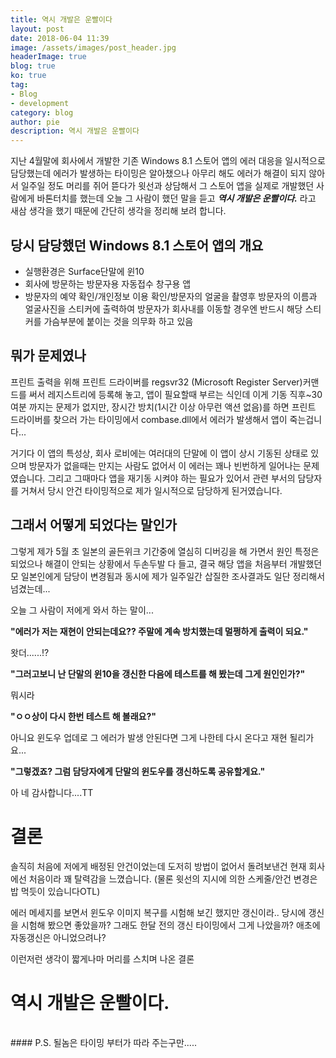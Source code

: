 ```yaml
---
title: 역시 개발은 운빨이다
layout: post
date: 2018-06-04 11:39
image: /assets/images/post_header.jpg
headerImage: true
blog: true
ko: true
tag:
- Blog
- development
category: blog
author: pie
description: 역시 개발은 운빨이다
---
```


지난 4월말에 회사에서 개발한 기존 Windows 8.1 스토어 앱의 에러 대응을 일시적으로 담당했는데 에러가 발생하는 타이밍은 알아챘으나
아무리 해도 에러가 해결이 되지 않아서 일주일 정도 머리를 쥐어 뜯다가 윗선과 상담해서 그 스토어 앱을 실제로 개발했던 사람에게 
바톤터치를 했는데 오늘 그 사람이 했던 말을 듣고 ***역시 개발은 운빨이다.*** 라고 새삼 생각을 했기 때문에 간단히 생각을 정리해 보려 합니다.

## 당시 담당했던 Windows 8.1 스토어 앱의 개요
- 실행환경은 Surface단말에 윈10
- 회사에 방문하는 방문자용 자동접수 창구용 앱
- 방문자의 예약 확인/개인정보 이용 확인/방문자의 얼굴을 촬영후 방문자의 이름과 얼굴사진을 
스티커에 출력하여 방문자가 회사내를 이동할 경우엔 반드시 해당 스티커를 가슴부분에 붙이는 것을 의무화 하고 있음

## 뭐가 문제였나

프린트 출력을 위해 프린트 드라이버를 regsvr32 (Microsoft Register Server)커맨드를 써서 레지스트리에 등록해 놓고, 앱이 필요할때 부르는 식인데
이게 기동 직후~30여분 까지는 문제가 없지만, 장시간 방치(1시간 이상 아무런 액션 없음)를 하면 프린트 드라이버를 찾으러 가는 타이밍에서
combase.dll에서 에러가 발생해서 앱이 죽는겁니다... 

거기다 이 앱의 특성상, 회사 로비에는 여러대의 단말에 이 앱이 상시 기동된 상태로 있으며 방문자가 없을때는 만지는 사람도 없어서 이 에러는 꽤나 빈번하게 일어나는 문제였습니다. 
그리고 그때마다 앱을 재기동 시켜야 하는 필요가 있어서 관련 부서의 담당자를 거쳐서 당시 안건 타이밍적으로 제가 일시적으로 담당하게 된거였습니다.

## 그래서 어떻게 되었다는 말인가

그렇게 제가 5월 초 일본의 골든위크 기간중에 열심히 디버깅을 해 가면서 원인 특정은 되었으나 해결이 안되는 상황에서 두손두발 다 들고,
결국 해당 앱을 처음부터 개발했던 모 일본인에게 담당이 변경됨과 동시에 제가 일주일간 삽질한 조사결과도 일단 정리해서 넘겼는데...


오늘 그 사람이 저에게 와서 하는 말이...

**"에러가 저는 재현이 안되는데요?? 주말에 계속 방치했는데 멀쩡하게 출력이 되요."**

왓더......!?

**"그러고보니 난 단말의 윈10을 갱신한 다음에 테스트를 해 봤는데 그게 원인인가?"**

뭐시라

**"ㅇㅇ상이 다시 한번 테스트 해 볼래요?"**

아니요 윈도우 업데로 그 에러가 발생 안된다면 그게 나한테 다시 온다고 재현 될리가요...

**"그렇겠죠? 그럼 담당자에게 단말의 윈도우를 갱신하도록 공유할게요."**

아 네 감사합니다....TT

# 결론
솔직히 처음에 저에게 배정된 안건이었는데 도저히 방법이 없어서 돌려보낸건 현재 회사에선 처음이라 꽤 탈력감을 느꼈습니다.
(물론 윗선의 지시에 의한 스케줄/안건 변경은 밥 먹듯이 있습니다OTL)


에러 메세지를 보면서 윈도우 이미지 복구를 시험해 보긴 했지만 갱신이라.. 
당시에 갱신을 시험해 봤으면 좋았을까? 그래도 한달 전의 갱신 타이밍에서 그게 나았을까? 애초에 자동갱신은 아니었으려나?

이런저런 생각이 짧게나마 머리를 스치며 나온 결론

# 역시 개발은 운빨이다.

<br/>
#### P.S.
될놈은 타이밍 부터가 따라 주는구만.....
